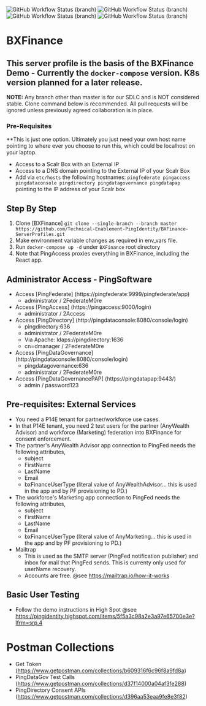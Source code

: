 ![GitHub Workflow Status (branch)](https://img.shields.io/github/workflow/status/Technical-Enablement-PingIdentity/BXFinance-ServerProfiles/DeployEnv/master?label=prod)
![GitHub Workflow Status (branch)](https://img.shields.io/github/workflow/status/Technical-Enablement-PingIdentity/BXFinance-ServerProfiles/DeployEnv/staging?label=staging)
![GitHub Workflow Status (branch)](https://img.shields.io/github/workflow/status/Technical-Enablement-PingIdentity/BXFinance-ServerProfiles/DeployEnv/qa?label=qa)
![GitHub Workflow Status (branch)](https://img.shields.io/github/workflow/status/Technical-Enablement-PingIdentity/BXFinance-ServerProfiles/DeployEnv/integration?label=integration)
# BXFinance
## This server profile is the basis of the BXFinance Demo - Currently the `docker-compose` version. K8s version planned for a later release.

**NOTE:** Any branch other than master is for our SDLC and is NOT considered stable. Clone command below is recommended. All pull requests will be ignored unless previously agreed collaboration is in place.

### Pre-Requisites

**This is just one option. Ultimately you just need your own host name pointing to where ever you choose to run this, which could be localhost on your laptop.
* Access to a Scalr Box with an External IP
* Access to a DNS domain pointing to the External IP of your Scalr Box
* Add via `etc/hosts` the following hostnames: `pingfederate pingaccess pingdataconsole pingdirectory pingdatagovernance pingdatapap` pointing to the IP address of your Scalr box

## Step By Step

1. Clone [BXFinance] `git clone --single-branch --branch master https://github.com/Technical-Enablement-PingIdentity/BXFinance-ServerProfiles.git`
2. Make environment variable changes as required in env_vars file.
3. Run `docker-compose up -d` under `BXFinance` root directory
4. Note that PingAccess proxies everything in BXFinance, including the React app.

## Administrator Access - PingSoftware

* Access [PingFederate] (https://pingfederate:9999/pingfederate/app)
  - administrator / 2FederateM0re
* Access [PingAccess] (https://pingaccess:9000/login)
  - administrator / 2Access
* Access [PingDirectory] (http://pingdataconsole:8080/console/login)
  - pingdirectory:636
  - administrator / 2FederateM0re
  - Via Apache: ldaps://pingdirectory:1636
  - cn=dmanager / 2FederateM0re
* Access [PingDataGovernance] (http://pingdataconsole:8080/console/login)
  - pingdatagovernance:636
  - administrator / 2FederateM0re
* Access [PingDataGovernancePAP] (https://pingdatapap:9443/)
  - admin / password123

## Pre-requisites: External Services
* You need a P14E tenant for partner/workforce use cases.
* In that P14E tenant, you need 2 test users for the partner (AnyWealth Advisor) and workforce (Marketing) federation into BXFinance for consent enforcement.
* The partner's AnyWealth Advisor app connection to PingFed needs the following attributes,
  - subject
  - FirstName
  - LastName
  - Email
  - bxFinanceUserType (literal value of AnyWealthAdvisor... this is used in the app and by PF provisioning to PD.)
* The workforce's Marketing app connection to PingFed needs the following attributes,
  - subject
  - FirstName
  - LastName
  - Email
  - bxFinanceUserType (literal value of AnyMarketing... this is used in the app and by PF provisioning to PD.)
* Mailtrap
  - This is used as the SMTP server (PingFed notification publisher) and inbox for mail that PingFed sends. This is currenty only used for userName recovery.
  - Accounts are free. @see https://mailtrap.io/how-it-works
  
## Basic User Testing 
* Follow the demo instructions in High Spot @see https://pingidentity.highspot.com/items/5f5a3c98a2e3a97e65700e3e?lfrm=srp.4

# Postman Collections
* Get Token (https://www.getpostman.com/collections/b609316f6c96f8a9fd8a)
* PingDataGov Test Calls (https://www.getpostman.com/collections/d37f14000a04af3fe288)
* PingDirectory Consent APIs (https://www.getpostman.com/collections/d396aa53eaa9fe8e3f82)
